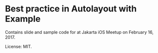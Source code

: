 # Best practice in Autolayout with Example

Contains slide and sample code for at Jakarta iOS Meetup 
on February 16, 2017.

License: MIT.
